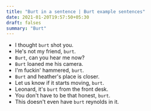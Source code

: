 ```yaml
---
title: "Burt in a sentence | Burt example sentences"
date: 2021-01-20T19:57:50+05:30
draft: falses
summary: "Burt"
---
```

- I thought `burt` shot you.
- He's not my friend, `burt`.
- `Burt`, can you hear me now?
- `Burt` loaned me his camera.
- I'm fuckin' hammered, `burt`.
- `Burt` and heather's place is closer.
- Let us know if it starts moving, `burt`.
- Leonard, it's `burt` from the front desk.
- You don't have to be that honest, `burt`.
- This doesn't even have `burt` reynolds in it.
                 
